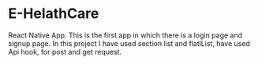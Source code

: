# E-HelathCare
React Native App. This is the first app in which there is a login page and signup page. In this project I have used section list and flatlList, have used Api hook, for post and get request. 

